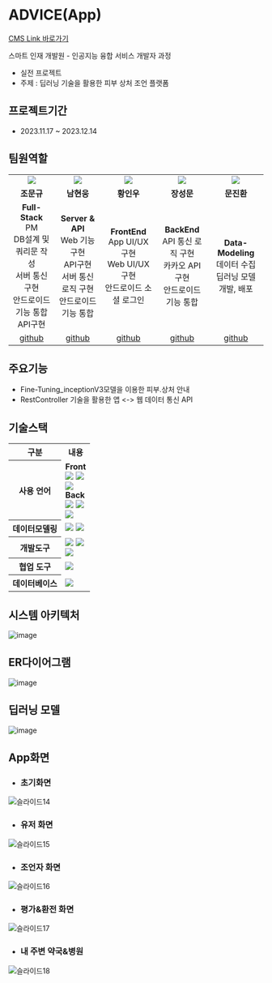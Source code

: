 # ADVICE(App)
<a href="https://github.com/Jo-Moon-Gyu/Team_ADVICE_CMS" target='_blank'>CMS Link 바로가기</a>

스마트 인재 개발원 - 인공지능 융합 서비스 개발자 과정 <br>
- 실전 프로젝트 <br>
- 주제 : 딥러닝 기술을 활용한 피부 상처 조언 플랫폼 <br>

## 프로젝트기간 <br>
- 2023.11.17 ~ 2023.12.14

## 팀원역할 <br>
<table>
  <tr>
    <td align="center"><img src="https://github.com/Jo-Moon-Gyu/Team_ADVICE_CMS/assets/143462444/aed307ab-75a8-446a-8e6e-cae83fe2826f"></td>
    <td align="center"><img src="https://github.com/Jo-Moon-Gyu/Team_ADVICE_CMS/assets/143462444/f8ae2499-caa0-4d25-9637-866f1a53cdbe"></td>
    <td align="center"><img src="https://github.com/Jo-Moon-Gyu/Team_ADVICE_CMS/assets/143462444/f33f2a04-ec99-4fbc-a3c2-5c4513217693"></td>
    <td align="center"><img src="https://github.com/Jo-Moon-Gyu/Team_ADVICE_CMS/assets/143462444/b9fc5515-d748-4e8e-8c89-afedb7ee2e00"></td>
    <td align="center"><img src="https://github.com/Jo-Moon-Gyu/Team_ADVICE_CMS/assets/143462444/a6e75ea0-5dd1-4b0b-bb23-2e9f6c837a3b"></td>
  </tr>
  <tr>
    <td align="center"><strong>조문규</strong></td>
    <td align="center"><strong>남현웅</strong></td>
    <td align="center"><strong>황인우</strong></td>
    <td align="center"><strong>장성문</strong></td>
    <td align="center"><strong>문진환</strong></td>
  </tr>
  <tr>
    <td align="center"><b>Full-Stack </b> <br> PM <br> DB설계 및 쿼리문 작성 <br> 서버 통신 구현 <br> 안드로이드 기능 통합 <br> API구현 </td>
    <td align="center"><b>Server & API</b><br>Web 기능구현<br>API구현<br>서버 통신 로직 구현<br>안드로이드 기능 통합</td>
    <td align="center"><b>FrontEnd</b><br>App UI/UX 구현<br>Web UI/UX 구현<br>안드로이드 소셜 로그인</td>
    <td align="center"><b>BackEnd</b><br>API 통신 로직 구현<br>카카오 API 구현 <br> 안드로이드 기능 통합</td>
    <td align="center"><b>Data-Modeling</b><br>데이터 수집<br>딥러닝 모델 개발, 배포</td>
  </tr>
  <tr>
    <td align="center"><a href="https://github.com/Jo-Moon-Gyu" target='_blank'>github</a></td>
    <td align="center"><a href="https://github.com/Nam-Hyun-Woong" target='_blank'>github</a></td>
    <td align="center"><a href="https://github.com/applestore2" target='_blank'>github</a></td>
    <td align="center"><a href="https://github.com/rsefaqtd" target='_blank'>github</a></td>
    <td align="center"><a href="https://github.com/zznnan0512" target='_blank'>github</a></td>
  </tr>
</table>






## 주요기능 <br>
* Fine-Tuning_inceptionV3모델을 이용한 피부.상처 안내 <br>
* RestController 기술을 활용한 앱 <-> 웹 데이터 통신 API

## 기술스택<br>

<table>
  <th>구분</th>
  <th>내용</th>
  
  <tr>
   <th>
사용 언어
   </th>
    <td>
      <strong>Front</strong><br>
      <img src="https://img.shields.io/badge/javascript-F7DF1E?style=for-the-badge&logo=javascript&logoColor=black">
<img src="https://img.shields.io/badge/CSS-1572B6?style=for-the-badge&logo=css3&logoColor=white"><br>
      <img src="https://img.shields.io/badge/bootstrap-7952B3?style=for-the-badge&logo=bootstrap&logoColor=white"><br>
      <strong>Back</strong><br>
<img src="https://img.shields.io/badge/springboot-6DB33F?style=for-the-badge&logo=springboot&logoColor=white">
<img src="https://img.shields.io/badge/Java-007396?style=for-the-badge&logo=java&logoColor=white"/> <br>
<img src="https://img.shields.io/badge/amazonaws-007396?style=for-the-badge&logo=amazonaws&logoColor=white"/> <br>


  </td>
</tr>
 <tr>
    <th>
데이터모델링
      </th>
    <td>
<img src="https://img.shields.io/badge/opencv-5C3EE8?style=for-the-badge&logo=opencv&logoColor=white"/>
      <img src="https://img.shields.io/badge/tensorflow-FF6F00?style=for-the-badge&logo=tensorflow&logoColor=white"/>
      </td>
</tr>

  <tr>
    <th>
개발도구
      </th>
    <td>
<img src="https://img.shields.io/badge/Eclipse-2C2255?style=for-the-badge&logo=Eclipse&logoColor=white"/> 
      <img src="https://img.shields.io/badge/android-232F3E?style=for-the-badge&logo=android&logoColor=white"/> <br>
        <img src="https://img.shields.io/badge/python-3776AB?style=for-the-badge&logo=python&logoColor=white"/> <br>
      </td>
</tr>

  <tr>
    <th>
협업 도구
      </th>
    <td>
<img src="https://img.shields.io/badge/GitHub-181717?style=for-the-badge&logo=GitHub&logoColor=white"/>
      </td>
</tr>

 <tr>
    <th>
데이터베이스
      </th>
    <td>
<img src="https://img.shields.io/badge/oracle-F80000?style=for-the-badge&logo=oracle&logoColor=white"/>
      </td>
</tr>
</table>

## 시스템 아키텍처<br>
![image](https://github.com/Jo-Moon-Gyu/Team_ADVICE_CMS/assets/143462444/73b568a3-838c-4a21-9e4e-0b5aa616b5f0)


## ER다이어그램 <br>
![image](https://github.com/Jo-Moon-Gyu/Team_ADVICE_CMS/assets/143462444/a6a254b2-0985-4853-9a23-d4e49c8666f7)


## 딥러닝 모델<br>
![image](https://github.com/Jo-Moon-Gyu/Team_ADVICE_Project/assets/143055961/ff9635a3-6ac2-4236-b728-d78beb5d7161)



## App화면
- ### 초기화면
![슬라이드14](https://github.com/Jo-Moon-Gyu/Team_ADVICE_Project/assets/143055961/32d64178-8450-4188-b16d-ef45b91c798e)<br>
- ### 유저 화면
![슬라이드15](https://github.com/Jo-Moon-Gyu/Team_ADVICE_Project/assets/143055961/019c9596-8078-485b-a440-2fb3a8789009)<br>
- ### 조언자 화면
![슬라이드16](https://github.com/Jo-Moon-Gyu/Team_ADVICE_Project/assets/143055961/27c3e560-d651-4cf9-b860-eec8104b4354)<br>
- ### 평가&환전 화면
![슬라이드17](https://github.com/Jo-Moon-Gyu/Team_ADVICE_Project/assets/143055961/6b8a6fbb-e931-452f-a173-7bc941eaf095)<br>
- ### 내 주변 약국&병원
![슬라이드18](https://github.com/Jo-Moon-Gyu/Team_ADVICE_Project/assets/143055961/1d17f938-fd1b-4f8d-a2b2-86ab8314fd90)<br>


